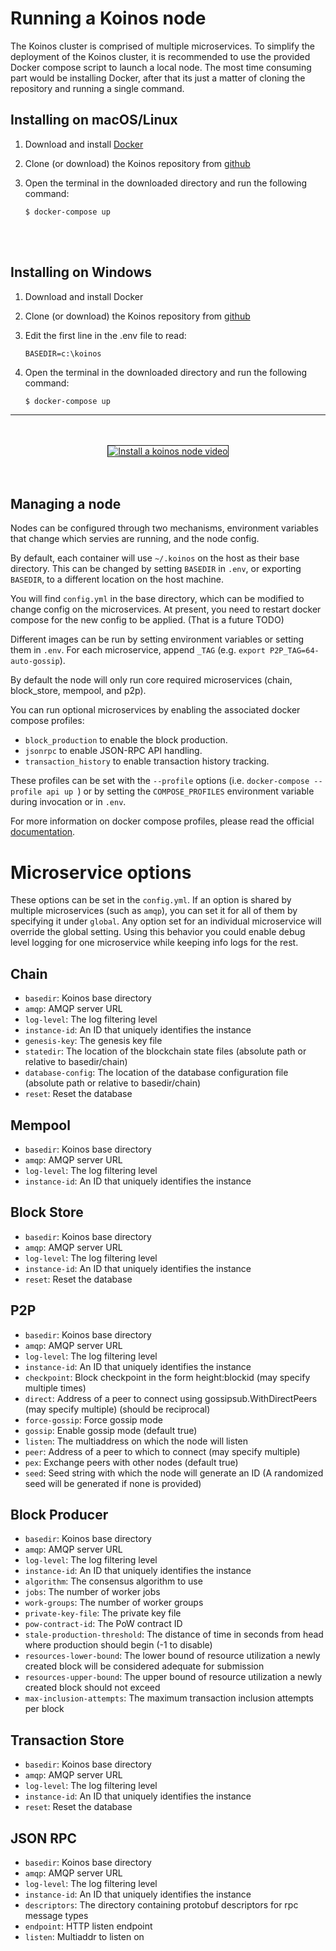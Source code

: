 # Running a Koinos node

The Koinos cluster is comprised of multiple microservices. To simplify the deployment of the Koinos cluster, it is recommended to use the provided Docker compose script to launch a local node. The most time consuming part would be installing Docker, after that its just a matter of cloning the repository and running a single command.

## Installing on macOS/Linux

1. Download and install [Docker](https://www.docker.com/products/docker-desktop)
2. Clone (or download) the Koinos repository from [github](http://github.com/koinos/koinos)
3. Open the terminal in the downloaded directory and run the following command:

    ```
    $ docker-compose up
    ```
<br/><br/>

## Installing on Windows

1. Download and install Docker
2. Clone (or download) the Koinos repository from [github](http://github.com/koinos/koinos)
3. Edit the first line in the .env file to read:

    ```
    BASEDIR=c:\koinos
    ```

4. Open the terminal in the downloaded directory and run the following command:

    ```
    $ docker-compose up
    ```


---
<br />
<br />

<center>
<a href="http://www.youtube.com/watch?feature=player_embedded&v=64NWplpcmqU
" target="_blank"><img src="http://img.youtube.com/vi/64NWplpcmqU/0.jpg"
alt="Install a koinos node video"  border="1" /></a>
</center>

<br />
<br />

## Managing a node

Nodes can be configured through two mechanisms, environment variables that change which servies are running, and the node config.

By default, each container will use `~/.koinos` on the host as their base directory. This can be changed by setting `BASEDIR` in `.env`, or exporting `BASEDIR`, to a different location on the host machine.

You will find `config.yml` in the base directory, which can be modified to change config on the microservices. At present, you need to restart docker compose for the new config to be applied. (That is a future TODO)

Different images can be run by setting environment variables or setting them in `.env`. For each microservice, append `_TAG` (e.g. `export P2P_TAG=64-auto-gossip`).

By default the node will only run core required microservices (chain, block_store, mempool, and p2p).

You can run optional microservices by enabling the associated docker compose profiles:

 - `block_production` to enable the block production.
 - `jsonrpc` to enable JSON-RPC API handling.
 - `transaction_history` to enable transaction history tracking.

These profiles can be set with the `--profile` options (i.e. `docker-compose --profile api up `) or by setting the `COMPOSE_PROFILES` environment variable during invocation or in `.env`.

For more information on docker compose profiles, please read the official [documentation](https://docs.docker.com/compose/profiles/).

# Microservice options

These options can be set in the `config.yml`. If an option is shared by multiple microservices (such as `amqp`), you can set it for all of them by specifying it under `global`. Any option set for an individual microservice will override the global setting. Using this behavior you could enable debug level logging for one microservice while keeping info logs for the rest.

## Chain

 - `basedir`: Koinos base directory
 - `amqp`: AMQP server URL
 - `log-level`: The log filtering level
 - `instance-id`: An ID that uniquely identifies the instance
 - `genesis-key`: The genesis key file
 - `statedir`: The location of the blockchain state files (absolute path or relative to basedir/chain)
 - `database-config`: The location of the database configuration file (absolute path or relative to basedir/chain)
 - `reset`: Reset the database

## Mempool

 - `basedir`: Koinos base directory
 - `amqp`: AMQP server URL
 - `log-level`: The log filtering level
 - `instance-id`: An ID that uniquely identifies the instance

## Block Store

 - `basedir`: Koinos base directory
 - `amqp`: AMQP server URL
 - `log-level`: The log filtering level
 - `instance-id`: An ID that uniquely identifies the instance
 - `reset`: Reset the database

## P2P

 - `basedir`: Koinos base directory
 - `amqp`: AMQP server URL
 - `log-level`: The log filtering level
 - `instance-id`: An ID that uniquely identifies the instance
 - `checkpoint`: Block checkpoint in the form height:blockid (may specify multiple times)
 - `direct`: Address of a peer to connect using gossipsub.WithDirectPeers (may specify multiple) (should be reciprocal)
 - `force-gossip`: Force gossip mode
 - `gossip`: Enable gossip mode (default true)
 - `listen`: The multiaddress on which the node will listen
 - `peer`: Address of a peer to which to connect (may specify multiple)
 - `pex`: Exchange peers with other nodes (default true)
 - `seed`: Seed string with which the node will generate an ID (A randomized seed will be generated if none is provided)

## Block Producer

 - `basedir`: Koinos base directory
 - `amqp`: AMQP server URL
 - `log-level`: The log filtering level
 - `instance-id`: An ID that uniquely identifies the instance
 - `algorithm`: The consensus algorithm to use
 - `jobs`: The number of worker jobs
 - `work-groups`: The number of worker groups
 - `private-key-file`: The private key file
 - `pow-contract-id`: The PoW contract ID
 - `stale-production-threshold`: The distance of time in seconds from head where production should begin (-1 to disable)
 - `resources-lower-bound`: The lower bound of resource utilization a newly created block will be considered adequate for submission
 - `resources-upper-bound`: The upper bound of resource utilization a newly created block should not exceed
 - `max-inclusion-attempts`: The maximum transaction inclusion attempts per block

## Transaction Store

 - `basedir`: Koinos base directory
 - `amqp`: AMQP server URL
 - `log-level`: The log filtering level
 - `instance-id`: An ID that uniquely identifies the instance
 - `reset`: Reset the database

## JSON RPC

 - `basedir`: Koinos base directory
 - `amqp`: AMQP server URL
 - `log-level`: The log filtering level
 - `instance-id`: An ID that uniquely identifies the instance
 - `descriptors`: The directory containing protobuf descriptors for rpc message types
 - `endpoint`: HTTP listen endpoint
 - `listen`: Multiaddr to listen on
